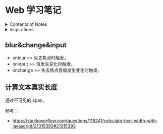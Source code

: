 # Web 学习笔记

<details>
  <summary>Contents of Notes</summary>

  - [Scroll](https://github.com/nonelittlesong/study-web/tree/master/Notes/Scroll) — py 和 js 实现，图片缩放时，设置滚动条的位置。
  - [JS_AnonymousFunction.md](https://github.com/nonelittlesong/study-web/blob/master/Notes/JS_AnonymousFunction.md)

</details>

<details>
  <summary>Inspirations</summary>
  
  - JS 样式更新顺序  
    样式从外到内更新，可见性从内到外设置？？  
  - JS 设计锁
</details>

## blur&change&input
- onblur >> 失去焦点时触发。
- oninput >> 值发生变化时触发。
- onchange >> 失去焦点且值发生变化时触发。

## 计算文本真实长度
通过不可见的 span。  

参考：  

- https://stackoverflow.com/questions/118241/calculate-text-width-with-javascript/21015393#21015393  

